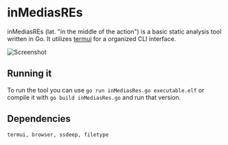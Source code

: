 # inMediasREs
inMediasREs (lat. "in the middle of the action") is a basic static analysis tool written in Go. It utilizes [termui](https://github.com/gizak/termui) for a organized CLI interface. 

![Screenshot](https://f0wl.cc/img/current.png)

## Running it
To run the tool you can use ```go run inMediasRes.go executable.elf``` or compile it with ```go build inMediasRes.go``` and run that version.

## Dependencies
```termui, browser, ssdeep, filetype```
